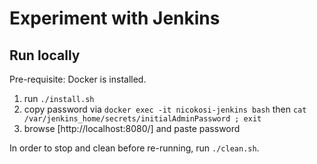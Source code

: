# Experiment with Jenkins

## Run locally

Pre-requisite: Docker is installed.

1. run `./install.sh`
2. copy password via `docker exec -it nicokosi-jenkins bash` then `cat /var/jenkins_home/secrets/initialAdminPassword ; exit`
3. browse [http://localhost:8080/] and paste password

In order to stop and clean before re-running, run `./clean.sh`.
